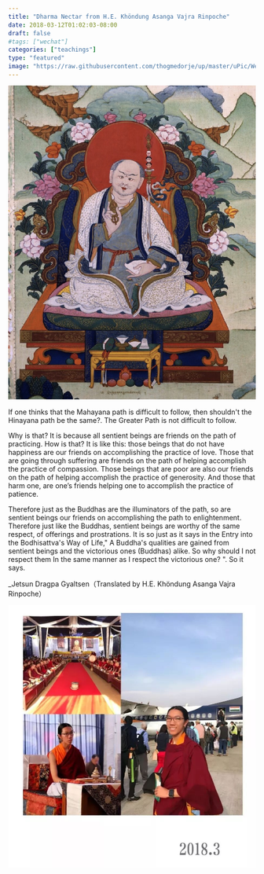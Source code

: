 ```yaml
---
title: "Dharma Nectar from H.E. Khöndung Asanga Vajra Rinpoche"
date: 2018-03-12T01:02:03-08:00
draft: false
#tags: ["wechat"]
categories: ["teachings"]
type: "featured"
image: "https://raw.githubusercontent.com/thogmedorje/up/master/uPic/WechatIMG3527.jpeg"
---
```


![image-20200510091528354](https://raw.githubusercontent.com/thogmedorje/up/master/uPic/image-20200510091528354.png)




If one thinks that the Mahayana path is difficult to follow, then shouldn't the Hinayana path be the same?. The Greater Path is not difficult to follow.

 

Why is that? It is because all sentient beings are friends on the path of practicing. How is that?  It is like this: those beings that do not have happiness are our friends on accomplishing the practice of love. Those that are going through suffering are friends on the path of helping accomplish the practice of compassion. Those beings that are poor are also our friends on the path of helping accomplish the practice of generosity. And those that harm one, are one’s friends helping one to accomplish the practice of patience.

 

Therefore just as the Buddhas are the illuminators of the path, so are sentient beings our friends on accomplishing the path to enlightenment. Therefore just like the Buddhas, sentient beings are worthy of the same respect, of offerings and prostrations. It is so just as it says in the Entry into the Bodhisattva's Way of Life," A Buddha's qualities are gained from sentient beings and the victorious ones (Buddhas) alike. So why should I not respect them In the same manner as I respect the victorious one? ". So it says. 

_Jetsun Dragpa Gyaltsen（Translated by H.E. Khöndung Asanga Vajra Rinpoche）





![img](https://raw.githubusercontent.com/thogmedorje/up/master/uPic/640-20200510091718162.jpeg)


